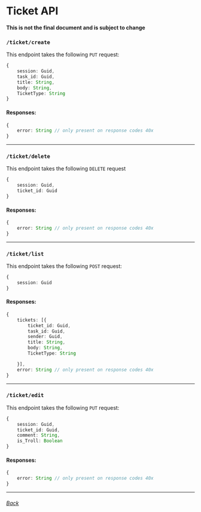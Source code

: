 # Ticket API

**This is not the final document and is subject to change**

### `/ticket/create`
This endpoint takes the following  `PUT` request:
```ts
{
    session: Guid,
    task_id: Guid,
    title: String,
    body: String,
    TicketType: String
}
```

#### Responses:

```ts
{
    error: String // only present on response codes 40x
}
```

---
### `/ticket/delete`
This endpoint takes the following `DELETE` request

```ts
{
    session: Guid,
    ticket_id: Guid
}
```

#### Responses:

```ts
{
    error: String // only present on response codes 40x
}
```

---
### `/ticket/list`

This endpoint takes the following  `POST` request:

```ts
{
    session: Guid
}
```
#### Responses:

```ts
{
    tickets: [{
        ticket_id: Guid,
        task_id: Guid,
        sender: Guid,
        title: String,
        body: String,
        TicketType: String

    }],
    error: String // only present on response codes 40x
}
```

---

### `/ticket/edit`

This endpoint takes the following `PUT` request:

```ts
{
    session: Guid,
    ticket_id: Guid,
    comment: String,
    is_Troll: Boolean
}
```

#### Responses:

```ts
{
    error: String // only present on response codes 40x
}
```

---

###### [Back](../README.md)